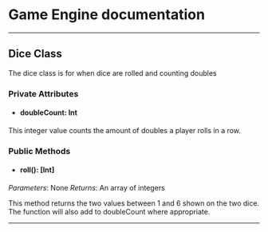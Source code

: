 # Game Engine documentation
---
## Dice Class

The dice class is for when dice are rolled and counting doubles

### Private Attributes

- #### doubleCount: Int

This integer value counts the amount of doubles a player rolls in a row.

### Public Methods

- #### roll(): [Int]
*Parameters*: None 
*Returns*: An array of integers 

This method returns the two values between 1 and 6 shown on the two dice. The function will also add to doubleCount where appropriate. 

---